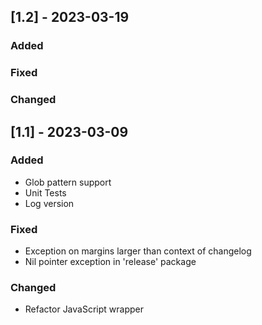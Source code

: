 ## [1.2] - 2023-03-19

### Added

### Fixed

### Changed

## [1.1] - 2023-03-09

### Added
- Glob pattern support
- Unit Tests
- Log version

### Fixed
- Exception on margins larger than context of changelog
- Nil pointer exception in 'release' package

### Changed
- Refactor JavaScript wrapper
